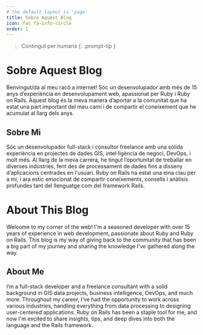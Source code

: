 ```yaml
---
# the default layout is 'page'
title: Sobre Aquest Blog
icon: fas fa-info-circle
order: 1
---
```


> Contingut per humans
{: .prompt-tip }

# Sobre Aquest Blog

Benvingut/da al meu racó a internet! Sóc un desenvolupador amb més de 15 anys d’experiència en desenvolupament web, apassionat per Ruby i Ruby on Rails. Aquest blog és la meva manera d’aportar a la comunitat que ha estat una part important del meu camí i de compartir el coneixement que he acumulat al llarg dels anys.

## Sobre Mi

Sóc un desenvolupador full-stack i consultor freelance amb una sòlida experiència en projectes de dades GIS, intel·ligència de negoci, DevOps, i molt més. Al llarg de la meva carrera, he tingut l’oportunitat de treballar en diverses indústries, fent des de processament de dades fins a disseny d’aplicacions centrades en l'usuari. Ruby on Rails ha estat una eina clau per a mi, i ara estic emocionat de compartir coneixements, consells i anàlisis profundes tant del llenguatge com del framework Rails.


# About This Blog

Welcome to my corner of the web! I'm a seasoned developer with over 15 years of experience in web development, passionate about Ruby and Ruby on Rails. This blog is my way of giving back to the community that has been a big part of my journey and sharing the knowledge I’ve gathered along the way.

## About Me

I’m a full-stack developer and a freelance consultant with a solid background in GIS data projects, business intelligence, DevOps, and much more. Throughout my career, I’ve had the opportunity to work across various industries, handling everything from data processing to designing user-centered applications. Ruby on Rails has been a staple tool for me, and now I'm excited to share insights, tips, and deep dives into both the language and the Rails framework.

